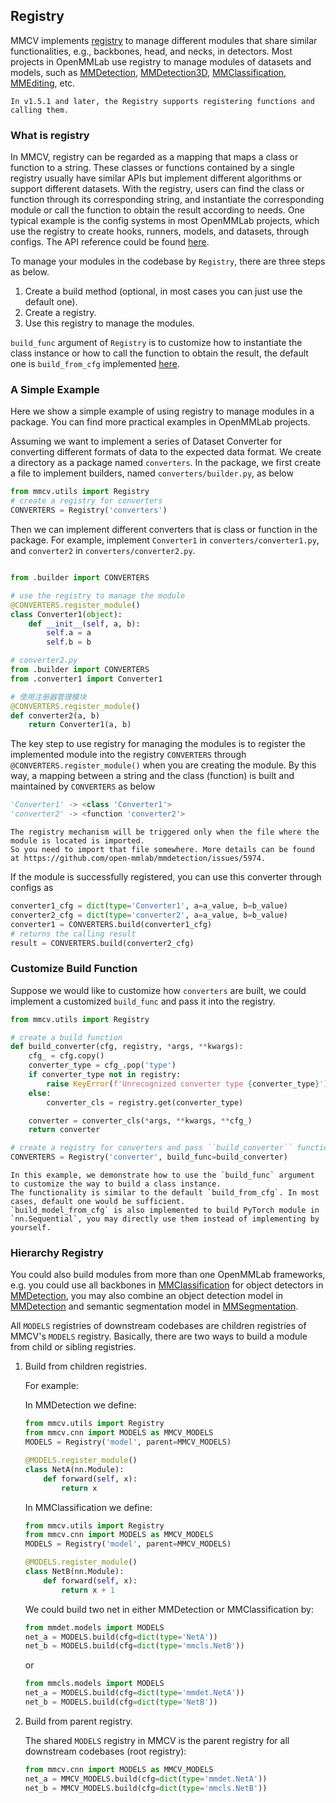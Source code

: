 ## Registry

MMCV implements [registry](https://github.com/open-mmlab/mmcv/blob/master/mmcv/utils/registry.py) to manage different modules that share similar functionalities, e.g., backbones, head, and necks, in detectors.
Most projects in OpenMMLab use registry to manage modules of datasets and models, such as [MMDetection](https://github.com/open-mmlab/mmdetection), [MMDetection3D](https://github.com/open-mmlab/mmdetection3d), [MMClassification](https://github.com/open-mmlab/mmclassification), [MMEditing](https://github.com/open-mmlab/mmediting), etc.

```{note}
In v1.5.1 and later, the Registry supports registering functions and calling them.
```

### What is registry

In MMCV, registry can be regarded as a mapping that maps a class or function to a string.
These classes or functions contained by a single registry usually have similar APIs but implement different algorithms or support different datasets.
With the registry, users can find the class or function through its corresponding string, and instantiate the corresponding module or call the function to obtain the result according to needs.
One typical example is the config systems in most OpenMMLab projects, which use the registry to create hooks, runners, models, and datasets, through configs.
The API reference could be found [here](https://mmcv.readthedocs.io/en/latest/api.html?highlight=registry#mmcv.utils.Registry).

To manage your modules in the codebase by `Registry`, there are three steps as below.

1. Create a build method (optional, in most cases you can just use the default one).
2. Create a registry.
3. Use this registry to manage the modules.

`build_func` argument of `Registry` is to customize how to instantiate the class instance or how to call the function to obtain the result, the default one is `build_from_cfg` implemented [here](https://mmcv.readthedocs.io/en/latest/api.html?highlight=registry#mmcv.utils.build_from_cfg).

### A Simple Example

Here we show a simple example of using registry to manage modules in a package.
You can find more practical examples in OpenMMLab projects.

Assuming we want to implement a series of Dataset Converter for converting different formats of data to the expected data format.
We create a directory as a package named `converters`.
In the package, we first create a file to implement builders, named `converters/builder.py`, as below

```python
from mmcv.utils import Registry
# create a registry for converters
CONVERTERS = Registry('converters')
```

Then we can implement different converters that is class or function in the package. For example, implement `Converter1` in `converters/converter1.py`, and `converter2` in `converters/converter2.py`.

```python

from .builder import CONVERTERS

# use the registry to manage the module
@CONVERTERS.register_module()
class Converter1(object):
    def __init__(self, a, b):
        self.a = a
        self.b = b
```
```python
# converter2.py
from .builder import CONVERTERS
from .converter1 import Converter1

# 使用注册器管理模块
@CONVERTERS.register_module()
def converter2(a, b)
    return Converter1(a, b)
```
The key step to use registry for managing the modules is to register the implemented module into the registry `CONVERTERS` through
`@CONVERTERS.register_module()` when you are creating the module. By this way, a mapping between a string and the class (function) is built and maintained by `CONVERTERS` as below

```python
'Converter1' -> <class 'Converter1'>
'converter2' -> <function 'converter2'>
```
```{note}
The registry mechanism will be triggered only when the file where the module is located is imported.
So you need to import that file somewhere. More details can be found at https://github.com/open-mmlab/mmdetection/issues/5974.
```

If the module is successfully registered, you can use this converter through configs as

```python
converter1_cfg = dict(type='Converter1', a=a_value, b=b_value)
converter2_cfg = dict(type='converter2', a=a_value, b=b_value)
converter1 = CONVERTERS.build(converter1_cfg)
# returns the calling result
result = CONVERTERS.build(converter2_cfg)
```

### Customize Build Function

Suppose we would like to customize how `converters` are built, we could implement a customized `build_func` and pass it into the registry.

```python
from mmcv.utils import Registry

# create a build function
def build_converter(cfg, registry, *args, **kwargs):
    cfg_ = cfg.copy()
    converter_type = cfg_.pop('type')
    if converter_type not in registry:
        raise KeyError(f'Unrecognized converter type {converter_type}')
    else:
        converter_cls = registry.get(converter_type)

    converter = converter_cls(*args, **kwargs, **cfg_)
    return converter

# create a registry for converters and pass ``build_converter`` function
CONVERTERS = Registry('converter', build_func=build_converter)
```

```{note}
In this example, we demonstrate how to use the `build_func` argument to customize the way to build a class instance.
The functionality is similar to the default `build_from_cfg`. In most cases, default one would be sufficient.
`build_model_from_cfg` is also implemented to build PyTorch module in `nn.Sequential`, you may directly use them instead of implementing by yourself.
```

### Hierarchy Registry

You could also build modules from more than one OpenMMLab frameworks, e.g. you could use all backbones in [MMClassification](https://github.com/open-mmlab/mmclassification) for object detectors in [MMDetection](https://github.com/open-mmlab/mmdetection), you may also combine an object detection model in [MMDetection](https://github.com/open-mmlab/mmdetection) and semantic segmentation model in [MMSegmentation](https://github.com/open-mmlab/mmsegmentation).

All `MODELS` registries of downstream codebases are children registries of MMCV's `MODELS` registry.
Basically, there are two ways to build a module from child or sibling registries.

1. Build from children registries.

   For example:

   In MMDetection we define:

   ```python
   from mmcv.utils import Registry
   from mmcv.cnn import MODELS as MMCV_MODELS
   MODELS = Registry('model', parent=MMCV_MODELS)

   @MODELS.register_module()
   class NetA(nn.Module):
       def forward(self, x):
           return x
   ```

   In MMClassification we define:

   ```python
   from mmcv.utils import Registry
   from mmcv.cnn import MODELS as MMCV_MODELS
   MODELS = Registry('model', parent=MMCV_MODELS)

   @MODELS.register_module()
   class NetB(nn.Module):
       def forward(self, x):
           return x + 1
   ```

   We could build two net in either MMDetection or MMClassification by:

   ```python
   from mmdet.models import MODELS
   net_a = MODELS.build(cfg=dict(type='NetA'))
   net_b = MODELS.build(cfg=dict(type='mmcls.NetB'))
   ```

   or

   ```python
   from mmcls.models import MODELS
   net_a = MODELS.build(cfg=dict(type='mmdet.NetA'))
   net_b = MODELS.build(cfg=dict(type='NetB'))
   ```

2. Build from parent registry.

   The shared `MODELS` registry in MMCV is the parent registry for all downstream codebases (root registry):

   ```python
   from mmcv.cnn import MODELS as MMCV_MODELS
   net_a = MMCV_MODELS.build(cfg=dict(type='mmdet.NetA'))
   net_b = MMCV_MODELS.build(cfg=dict(type='mmcls.NetB'))
   ```

